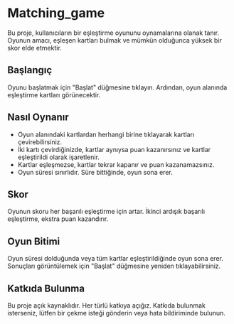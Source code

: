 # Matching_game

Bu proje, kullanıcıların bir eşleştirme oyununu oynamalarına olanak tanır. Oyunun amacı, eşleşen kartları bulmak ve mümkün olduğunca yüksek bir skor elde etmektir.

## Başlangıç

Oyunu başlatmak için "Başlat" düğmesine tıklayın. Ardından, oyun alanında eşleştirme kartları görünecektir.

## Nasıl Oynanır

- Oyun alanındaki kartlardan herhangi birine tıklayarak kartları çevirebilirsiniz.
- İki kartı çevirdiğinizde, kartlar aynıysa puan kazanırsınız ve kartlar eşleştirildi olarak işaretlenir.
- Kartlar eşleşmezse, kartlar tekrar kapanır ve puan kazanamazsınız.
- Oyun süresi sınırlıdır. Süre bittiğinde, oyun sona erer.

## Skor

Oyunun skoru her başarılı eşleştirme için artar. İkinci ardışık başarılı eşleştirme, ekstra puan kazandırır.

## Oyun Bitimi

Oyun süresi dolduğunda veya tüm kartlar eşleştirildiğinde oyun sona erer. Sonuçları görüntülemek için "Başlat" düğmesine yeniden tıklayabilirsiniz.

## Katkıda Bulunma

Bu proje açık kaynaklıdır. Her türlü katkıya açığız. Katkıda bulunmak isterseniz, lütfen bir çekme isteği gönderin veya hata bildiriminde bulunun.
